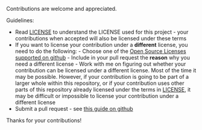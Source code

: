 Contributions are welcome and appreciated.

Guidelines:
- Read [LICENSE](/LICENSE) to understand the LICENSE used for this project - your contributions when accepted will also be licensed under these terms
- If you want to license your contribution under a **different** license, you need to do the following:
      - Choose one of the [Open Source Licenses supported on github](https://help.github.com/articles/licensing-a-repository/)
      - Include in your pull request the **reason** why you need a different license
      - Work with me on figuring out whether your contribution can be licensed under a different license. Most of the time it may be possible. However, if your contribution is going to be part of a larger whole within this repository, or if your contribution uses other parts of this repository already licensed under the terms in [LICENSE](https://github.com/sundarnagarajan/rdp-xl200c-linux/blob/master/LICENSE), it may be difficult or impossible to license your contribution under a different license
- Submit a pull request - see [this guide on github](https://help.github.com/articles/creating-a-pull-request/)

Thanks for your contributions!
